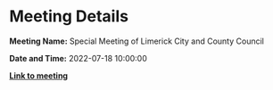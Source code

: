 # Meeting Details

**Meeting Name:** Special Meeting of Limerick City and County Council

**Date and Time:** 2022-07-18 10:00:00

**<a href="https://www.limerick.ie/council/whats-on/special-meeting-limerick-city-and-county-council-57" target="_blank">Link to meeting</a>**
